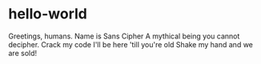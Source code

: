 # hello-world
Greetings, humans. Name is Sans Cipher
A mythical being you cannot decipher.
Crack my code
I'll be here 'till you're old
Shake my hand and we are sold!
